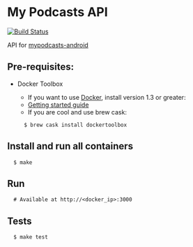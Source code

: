 # My Podcasts API

[![Build
Status](https://snap-ci.com/alabeduarte/mypodcasts-api/branch/master/build_image)](https://snap-ci.com/alabeduarte/mypodcasts-api/branch/master)

API for [mypodcasts-android](https://github.com/alabeduarte/mypodcasts-android)

## Pre-requisites:
  * Docker Toolbox
    * If you want to use [Docker](https://docs.docker.com/), install version 1.3 or greater:
    * [Getting started guide](https://www.docker.com/toolbox)
    * If you are cool and use brew cask:

    ```
      $ brew cask install dockertoolbox
    ```

## Install and run all containers

```
  $ make
```

## Run

```
  # Available at http://<docker_ip>:3000
```

## Tests

```
  $ make test
```
